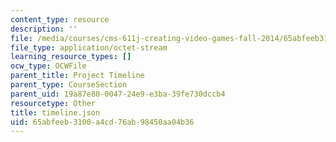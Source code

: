 ```yaml
---
content_type: resource
description: ''
file: /media/courses/cms-611j-creating-video-games-fall-2014/65abfeeb3100a4cd76ab98450aa04b36_timeline.json
file_type: application/octet-stream
learning_resource_types: []
ocw_type: OCWFile
parent_title: Project Timeline
parent_type: CourseSection
parent_uid: 19a87e80-0047-24e9-e3ba-39fe730dccb4
resourcetype: Other
title: timeline.json
uid: 65abfeeb-3100-a4cd-76ab-98450aa04b36
---
```

